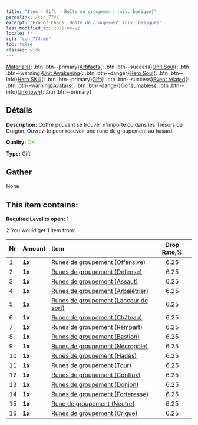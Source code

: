 ```yaml
---
title: "Item - Gift - Boîte de groupement (niv. basique)"
permalink: /con_774/
excerpt: "Era of Chaos  Boîte de groupement (niv. basique)"
last_modified_at: 2021-04-22
locale: fr
ref: "con_774.md"
toc: false
classes: wide
---
```

 [Materials](/ItemsFR/){: .btn .btn--primary}[Artifacts](/ItemsFR/Artifacts/){: .btn .btn--success}[Unit Soul](/ItemsFR/UnitSoul/){: .btn .btn--warning}[Unit Awakening](/ItemsFR/UnitAwakening/){: .btn .btn--danger}[Hero Soul](/ItemsFR/HeroSoul/){: .btn .btn--info}[Hero SKill](/ItemsFR/HeroSkill/){: .btn .btn--primary}[Gift](/ItemsFR/Gift/){: .btn .btn--success}[Event related](/ItemsFR/Events/){: .btn .btn--warning}[Avatars](/ItemsFR/Avatars/){: .btn .btn--danger}[Consumables](/ItemsFR/Consumables/){: .btn .btn--info}[Unknown](/ItemsFR/Unknown/){: .btn .btn--primary}

## Détails
 **Description:** Coffre pouvant se trouver n'importe où dans les Trésors du Dragon. Ouvrez-le pour recevoir une rune de groupement au hasard.

 **Quality:** <span style="color: #32CD32">OK</span>

 **Type:** Gift

## Gather

  None

## This item contains:

 **Required Level to open:** 1

 2 You would get **1** item  from:

  | Nr | Amount |     Item    | Drop Rate,% |
  |:---|:-------|:------------|:---------:|
  | 1 |  **1x** | [Runes de groupement (Offensive)](/fr/Items/con_734/) | 6.25 | 
  | 2 |  **1x** | [Runes de groupement (Défense)](/fr/Items/con_739/) | 6.25 | 
  | 3 |  **1x** | [Runes de groupement (Assaut)](/fr/Items/con_741/) | 6.25 | 
  | 4 |  **1x** | [Runes de groupement (Arbalétrier)](/fr/Items/con_742/) | 6.25 | 
  | 5 |  **1x** | [Runes de groupement (Lanceur de sort)](/fr/Items/con_746/) | 6.25 | 
  | 6 |  **1x** | [Runes de groupement (Château)](/fr/Items/con_752/) | 6.25 | 
  | 7 |  **1x** | [Runes de groupement (Rempart)](/fr/Items/con_753/) | 6.25 | 
  | 8 |  **1x** | [Runes de groupement (Bastion)](/fr/Items/con_754/) | 6.25 | 
  | 9 |  **1x** | [Runes de groupement (Nécropole)](/fr/Items/con_755/) | 6.25 | 
  | 10 |  **1x** | [Runes de groupement (Hadès)](/fr/Items/con_777/) | 6.25 | 
  | 11 |  **1x** | [Runes de groupement (Tour)](/fr/Items/con_785/) | 6.25 | 
  | 12 |  **1x** | [Runes de groupement (Conflux)](/fr/Items/con_791/) | 6.25 | 
  | 13 |  **1x** | [Runes de groupement (Donjon)](/fr/Items/con_792/) | 6.25 | 
  | 14 |  **1x** | [Runes de groupement (Forteresse)](/fr/Items/con_818/) | 6.25 | 
  | 15 |  **1x** | [Rune de groupement (Neutre)](/fr/Items/con_869/) | 6.25 | 
  | 16 |  **1x** | [Runes de groupement (Crique)](/fr/Items/con_868/) | 6.25 | 

